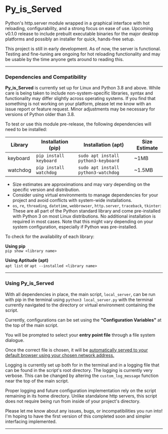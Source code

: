 # Py_is_Served  
Python's http.server module wrapped in a graphical interface with hot reloading, configurability, and a strong focus on ease of use. Upcoming v0.1.0 release to include prebuilt executable binaries for the major desktop platforms and possibly an installer for quick, hands-free setup.

This project is still in early development. As of now, the server is functional. Testing and fine-tuning are ongoing for hot reloading functionality and may be usable by the time anyone gets around to reading this.

---

### Dependencies and Compatibility

**Py_is_Served** is currently set up for Linux and Python 3.8 and above. While care is being taken to include non-system-specific libraries, syntax and functionality may differ slightly across operating systems. If you find that something is not working on your platform, please let me know with an issue report or feature request. Minor adjustments may be necessary for versions of Python older than 3.8.

To test or use this module pre-release, the following dependencies will need to be installed:

| Library  | Installation (pip)    | Installation (apt)            | Size Estimate |
|----------|------------------------|-------------------------------|---------------|
| keyboard | `pip install keyboard` | `sudo apt install python3-keyboard` | ~1MB  |
| watchdog | `pip install watchdog` | `sudo apt install python3-watchdog` | ~1.5MB |

- Size estimates are approximations and may vary depending on the specific version and distribution.
- Consider using virtual environments to manage dependencies for your project and avoid conflicts with system-wide installations.
- `os`, `re`, `threading`, `datetime`, `webbrowser`, `http.server`, `traceback`, `tkinter`: These are all part of the Python standard library and come pre-installed with Python 3 on most Linux distributions. No additional installation is required in most cases. Note that this might vary depending on your system configuration, especially if Python was pre-installed.

To check for the availability of each library:

**Using pip**  
`pip show <library name>`

**Using Aptitude (apt)**  
`apt list` or `apt --installed <library name>`

---

### Using Py_is_Served

With all dependencies in place, the main script, `local_server`, can be run with pip in the terminal using `python3 local_server.py` with the terminal currently navigated to the directory or virtual environment containing the script.

Currently, configurations can be set using the **"Configuration Variables"** at the top of the main script.

You will be prompted to select your **entry point file** through a file system dialogue.

Once the correct file is chosen, it will be <ins>automatically served to your default browser using your chosen network address.</ins>

Logging is currently set up both for in the terminal and in a logging file that can be found in the script's root directory. The logging is currently very verbose. This can be changed by altering the `custom_log_message` function near the top of the main script.

Proper logging and future configuration implementation rely on the script remaining in its home directory. Unlike standalone http servers, this script does not require being run from inside of your project's directory.

Please let me know about any issues, bugs, or incompatibilities you run into! I'm hoping to have the first version of this completed soon and simpler interfacing implemented.

--- 